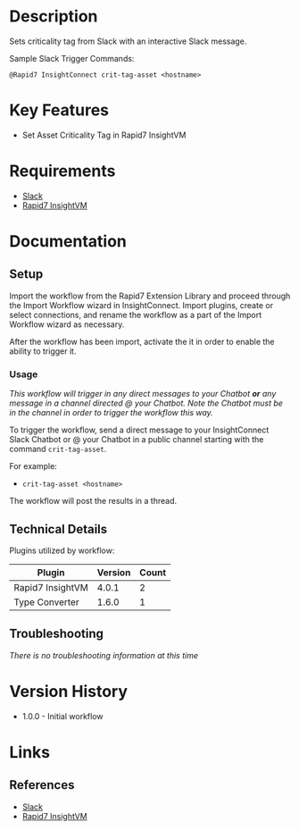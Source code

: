 # Description

Sets criticality tag from Slack with an interactive Slack message.

Sample Slack Trigger Commands:

`@Rapid7 InsightConnect crit-tag-asset <hostname>`

# Key Features

* Set Asset Criticality Tag in Rapid7 InsightVM

# Requirements

* [Slack](https://insightconnect.help.rapid7.com/docs/configure-slack-for-chatops)
* [Rapid7 InsightVM](https://www.rapid7.com/products/insightvm/)

# Documentation

## Setup

Import the workflow from the Rapid7 Extension Library and proceed through the Import Workflow wizard in InsightConnect. Import plugins, create or select connections, and rename the workflow as a part of the Import Workflow wizard as necessary.

After the workflow has been import, activate the it in order to enable the ability to trigger it.

### Usage

*This workflow will trigger in any direct messages to your Chatbot **or** any message in a channel directed @ your Chatbot. Note the Chatbot must be in the channel in order to trigger the workflow this way.*

To trigger the workflow, send a direct message to your InsightConnect Slack Chatbot or @ your Chatbot in a public channel starting with the command `crit-tag-asset`.

For example:

* `crit-tag-asset <hostname>`

The workflow will post the results in a thread.

## Technical Details

Plugins utilized by workflow:

|Plugin|Version|Count|
|----|----|--------|
|Rapid7 InsightVM|4.0.1|2|
|Type Converter|1.6.0|1|

## Troubleshooting

_There is no troubleshooting information at this time_

# Version History

* 1.0.0 - Initial workflow

# Links

## References

* [Slack](https://insightconnect.help.rapid7.com/docs/configure-slack-for-chatops)
* [Rapid7 InsightVM](https://www.rapid7.com/products/insightvm/)
